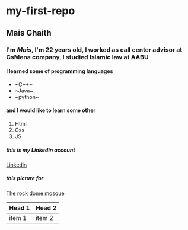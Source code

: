 # my-first-repo

## Mais Ghaith
### I'm *Mais*, I'm 22 years old, I worked as call center advisor at CsMena company, I studied Islamic law at AABU 
#### I learned some of programming languages 
* ~C++~
* ~Java~
* ~python~

#### and I would like to learn some other 
1. Html
2. Css
3. JS

##### this is my Linkedin account
[Linkedin](www.linkedin.com/in/mais-ghaith-791b33244)

##### this picture for 
[The rock dome mosque](https://fanack.com/wp-content/uploads/2020/06/Dome-of-the-Rock-AHMAD-GHARABLI-AFP_1024PX.jpg)


|Head 1| Head 2|
---|---|
item 1 | item 2|
